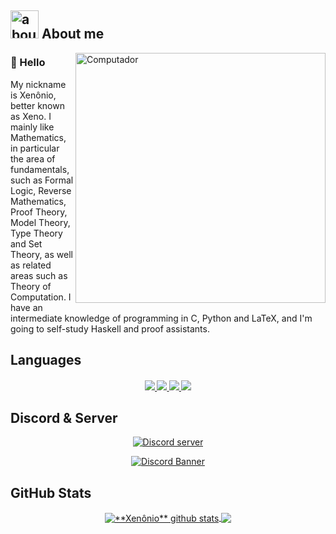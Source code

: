## <img width="45" alt="about" src="https://raw.github.com/elizarov/elizarov/master/about.png"> About me

<img src="https://raw.githubusercontent.com/MicaelliMedeiros/micaellimedeiros/master/image/computer-illustration.png"
     min-width="400px"
     max-width="400px"
     width="400px"
     align="right"
     alt="Computador">

### 👋 Hello
<p align="left"> 
My nickname is Xenônio, better known as Xeno. I mainly like Mathematics, in particular the area of fundamentals, such as Formal Logic, Reverse Mathematics, Proof Theory, Model Theory, Type Theory and Set Theory, as well as related areas such as Theory of Computation. I have an intermediate knowledge of programming in C, Python and LaTeX, and I'm going to self-study Haskell and proof assistants.
</p>

## **Languages**  

<h4 align="center">
  <a href="https://en.wikipedia.org/wiki/C_(programming_language)">
    <img src="https://readme-components.vercel.app/api?component=logo&logo=c&text=false&animation=spin&fill=black&textfill=bface6&">
  </a>
  <a href="https://www.latex-project.org">
    <img src="https://readme-components.vercel.app/api?component=logo&logo=latex&text=false&animation=spin&fill=black&textfill=bface6&">
  </a>
  <a href="https://www.python.org">
    <img src="https://readme-components.vercel.app/api?component=logo&logo=python&text=false&animation=spin&fill=black&textfill=bface6&">
  </a>
  <a href="https://www.haskell.org">
    <img src="https://readme-components.vercel.app/api?component=logo&logo=haskell&text=false&animation=spin&fill=black&textfill=bface6&">
  </a>
</h4>
  
## **Discord & Server**
<div align="center">
    <a href="https://discord.com/users/756538469106319550">
        <img alt="Discord server" 
             src="https://img.shields.io/badge/-Xeno 🍓-5865F2?logo=discord&logoColor=white&style=for-the-badge">
    </a>
</div>
<p align="center">
  <a href="https://disboard.org/pt-pt/server/1021576634802905148">
    <img src="https://discordapp.com/api/guilds/1021576634802905148/widget.png?style=banner4" alt="Discord Banner"/>
  </a>
</p>

## **GitHub Stats**

<p align="center"> 
  <a href="https://github.com/Xennonio">
   <img align="center"
        src="https://github-readme-stats.vercel.app/api?username=Xennonio&show_icons=true&theme=dracula&line_height=27"
        alt="**Xenônio** github stats"/>
  </a>

  <a href="https://github.com/Xennonio">
    <img align="center"
         src="https://github-readme-stats.vercel.app/api/top-langs/?username=Xennonio&theme=dracula&hide_langs_below=1"/>
  </a>
</p>
